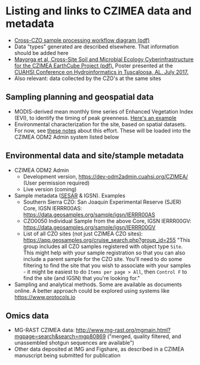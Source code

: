 # Listing and links to CZIMEA data and metadata

- [Cross-CZO sample processing workflow diagram (pdf)](https://drive.google.com/open?id=0B9NLnOiN5c1RUXIzbGNYVTNWMG8)
- Data "types" generated are described elsewhere. That information should be added here
- [Mayorga et al, Cross-Site Soil and Microbial Ecology Cyberinfrastructure for the CZIMEA EarthCube Project (pdf).](https://github.com/BiG-CZ/CZIMEA/blob/master/EMayorga_ECAHM2017_Poster.pdf) Poster presented at the [CUAHSI Conference on Hydroinformatics in Tuscaloosa, AL, July 2017.](https://www.cuahsi.org/community/cuahsi-science-meetings/)
- Also relevant: data collected by the CZO's at the same sites

## Sampling planning and geospatial data
- MODIS-derived mean monthly time series of Enhanced Vegetation Index (EVI), to identify the timing of peak greenness. [Here's an example](https://github.com/BiG-CZ/CZIMEA/blob/master/MonthlyMeanMODIS_EVI_SouthernSierraCZOsite.png)
- Environmental characterization for the site, based on spatial datasets. For now, see [these notes](#4) about this effort. These will be loaded into the CZIMEA ODM2 Admin system listed below

## Environmental data and site/stample metadata
- CZIMEA ODM2 Admin
  - Development version, https://dev-odm2admin.cuahsi.org/CZIMEA/ (User permission required)
  - Live version (coming)
- Sample metadata ([SESAR](http://www.geosamples.org/) & IGSN). Examples
  - Southern Sierra CZO: San Joaquin Experimental Reserve (SJER) Core, IGSN IERRR00AS: https://data.geosamples.org/sample/igsn/IERRR00AS
  - CZO0050 Individual Sample from the above Core, IGSN IERRR00GV: https://data.geosamples.org/sample/igsn/IERRR00GV
  - List of all CZO sites (not just CZIMEA CZO sites): https://app.geosamples.org/cruise_search.php?group_id=255  "This group includes all CZO samples registered with object type `Site`. This might help with your sample registration so that you can also include a parent sample for the CZO site. You'll need to do some filtering to find the site that you wish to associate with your samples - it might be easiest to do `Items per page > All`, then `Control F` to find the site (and IGSN) that you're looking for."
- Sampling and analytical methods. Some are available as documents online. A better approach could be explored using systems like https://www.protocols.io

## Omics data
- MG-RAST CZIMEA data: http://www.mg-rast.org/mgmain.html?mgpage=search&search=mgp80869 ("merged, quality filtered, and unassembled shotgun sequences are available")
- Other data deposited at IMG and Figshare, as described in a CZIMEA manuscript being submitted for publication
